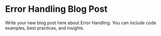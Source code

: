 # Error Handling Blog Post

Write your new blog post here about Error Handling. You can include code examples, best practices, and insights.
